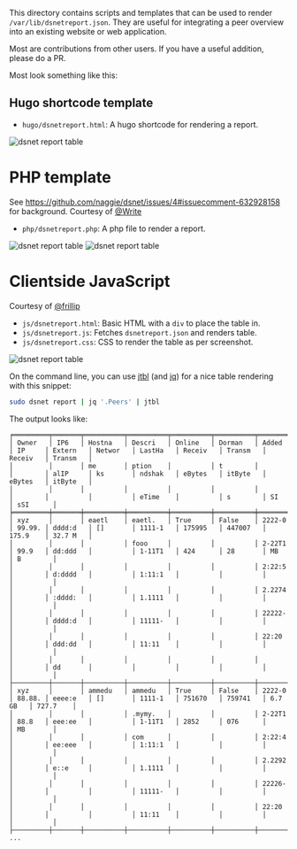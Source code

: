 This directory contains scripts and templates that can be used to render
`/var/lib/dsnetreport.json`. They are useful for integrating a peer overview
into an existing website or web application.

Most are contributions from other users. If you have a useful addition, please
do a PR.

Most look something like this:

## Hugo shortcode template

* `hugo/dsnetreport.html`: A hugo shortcode for rendering a report.

![dsnet report table](https://raw.githubusercontent.com/naggie/dsnet/master/etc/report.png)

# PHP template
See https://github.com/naggie/dsnet/issues/4#issuecomment-632928158 for background. Courtesy of [@Write](https://github.com/Write)

* `php/dsnetreport.php`: A php file to render a report.

![dsnet report table](https://user-images.githubusercontent.com/541722/82712747-0cf42180-9c89-11ea-92fa-0974a34c5c79.jpg)
![dsnet report table](https://user-images.githubusercontent.com/541722/82712745-0a91c780-9c89-11ea-91a8-828e0be38951.jpg)

# Clientside JavaScript

Courtesy of [@frillip](https://github.com/frillip/)

* `js/dsnetreport.html`: Basic HTML with a `div` to place the table in.
* `js/dsnetreport.js`: Fetches `dsnetreport.json` and renders table.
* `js/dsnetreport.css`: CSS to render the table as per screenshot.

![dsnet report table](https://raw.githubusercontent.com/naggie/dsnet/master/etc/dsnet-report-js.png)

On the command line, you can use [jtbl](https://github.com/kellyjonbrazil/jtbl) (and [jq](https://stedolan.github.io/jq/)) for a nice table rendering with this snippet:

```bash
sudo dsnet report | jq '.Peers' | jtbl
```

The output looks like:
```
╒═════════╤═══════╤══════════╤══════════╤══════════╤══════════╤═════════╤════════╤══════════╤══════════╤══════════╤══════════╤══════════╤══════════╤══════════╕
│ Owner   │ IP6   │ Hostna   │ Descri   │ Online   │ Dorman   │ Added   │ IP     │ Extern   │ Networ   │ LastHa   │ Receiv   │ Transm   │ Receiv   │ Transm   │
│         │       │ me       │ ption    │          │ t        │         │        │ alIP     │ ks       │ ndshak   │ eBytes   │ itByte   │ eBytes   │ itByte   │
│         │       │          │          │          │          │         │        │          │          │ eTime    │          │ s        │ SI       │ sSI      │
╞═════════╪═══════╪══════════╪══════════╪══════════╪══════════╪═════════╪════════╪══════════╪══════════╪══════════╪══════════╪══════════╪══════════╪══════════╡
│ xyz     │       │ eaetl    │ eaetl.   │ True     │ False    │ 2222-0  │ 99.99. │ dddd:d   │ []       │ 1111-1   │ 175995   │ 447007   │ 175.9    │ 32.7 M   │
│         │       │          │ fooo     │          │          │ 2-22T1  │ 99.9   │ dd:ddd   │          │ 1-11T1   │ 424      │ 28       │ MB       │ B        │
│         │       │          │          │          │          │ 2:22:5  │        │ d:dddd   │          │ 1:11:1   │          │          │          │          │
│         │       │          │          │          │          │ 2.2274  │        │ :dddd:   │          │ 1.1111   │          │          │          │          │
│         │       │          │          │          │          │ 22222-  │        │ dddd:d   │          │ 11111-   │          │          │          │          │
│         │       │          │          │          │          │ 22:20   │        │ ddd:dd   │          │ 11:11    │          │          │          │          │
│         │       │          │          │          │          │         │        │ dd       │          │          │          │          │          │          │
├─────────┼───────┼──────────┼──────────┼──────────┼──────────┼─────────┼────────┼──────────┼──────────┼──────────┼──────────┼──────────┼──────────┼──────────┤
│ xyz     │       │ ammedu   │ ammedu   │ True     │ False    │ 2222-0  │ 88.88. │ eeee:e   │ []       │ 1111-1   │ 751670   │ 759741   │ 6.7 GB   │ 727.7    │
│         │       │          │ .mymy.   │          │          │ 2-22T1  │ 88.8   │ eee:ee   │          │ 1-11T1   │ 2852     │ 076      │          │ MB       │
│         │       │          │ com      │          │          │ 2:22:4  │        │ ee:eee   │          │ 1:11:1   │          │          │          │          │
│         │       │          │          │          │          │ 2.2292  │        │ e::e     │          │ 1.1111   │          │          │          │          │
│         │       │          │          │          │          │ 22226-  │        │          │          │ 11111-   │          │          │          │          │
│         │       │          │          │          │          │ 22:20   │        │          │          │ 11:11    │          │          │          │          │
├─────────┼───────┼──────────┼──────────┼──────────┼──────────┼─────────┼────────┼──────────┼──────────┼──────────┼──────────┼──────────┼──────────┼──────────┤
...
```